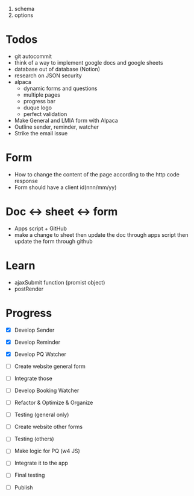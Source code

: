 1. schema
2. options

# Todos
- git autocommit
- think of a way to implement google docs and google sheets
- database out of database (Notion)
- research on JSON security
- alpaca
    - dynamic forms and questions
    - multiple pages
    - progress bar
    - duque logo
    - perfect validation
- Make General and LMIA form with Alpaca
- Outline sender, reminder, watcher
- Strike the email issue

# Form

- How to change the content of the page according to the http code response
- Form should have a client id(nnn/mm/yy)

# Doc <-> sheet <-> form

- Apps script + GitHub
- make a change to sheet then update the doc through apps script then update the form through github

# Learn

- ajaxSubmit function (promist object)
- postRender

# Progress

- [x] Develop Sender
- [x] Develop Reminder
- [x] Develop PQ Watcher
- [ ] Create website general form
- [ ] Integrate those

- [ ] Develop Booking Watcher
- [ ] Refactor & Optimize & Organize

- [ ] Testing (general only)

- [ ] Create website other forms
- [ ] Testing (others)

- [ ] Make logic for PQ (w4 JS)
- [ ] Integrate it to the app

- [ ] Final testing

- [ ] Publish
